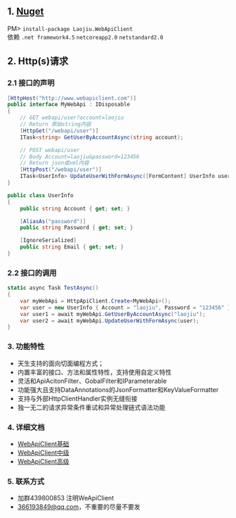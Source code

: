 ## 1. [Nuget](https://www.nuget.org/packages/Laojiu.WebApiClient/)
PM> `install-package Laojiu.WebApiClient`
<br/>依赖 `.net framework4.5`  `netcoreapp2.0`  `netstandard2.0`

## 2. Http(s)请求
### 2.1 接口的声明
```c#
[HttpHost("http://www.webapiclient.com")] 
public interface MyWebApi : IDisposable
{
    // GET webapi/user?account=laojiu
    // Return 原始string内容
    [HttpGet("/webapi/user")]
    ITask<string> GetUserByAccountAsync(string account);

    // POST webapi/user  
    // Body Account=laojiu&password=123456
    // Return json或xml内容
    [HttpPost("/webapi/user")]
    ITask<UserInfo> UpdateUserWithFormAsync([FormContent] UserInfo user);
}

public class UserInfo
{
    public string Account { get; set; }

    [AliasAs("password")]
    public string Password { get; set; }

    [IgnoreSerialized]
    public string Email { get; set; }
}
```
 
### 2.2 接口的调用
```c#
static async Task TestAsync()
{
    var myWebApi = HttpApiClient.Create<MyWebApi>();
    var user = new UserInfo { Account = "laojiu", Password = "123456" }; 
    var user1 = await myWebApi.GetUserByAccountAsync("laojiu");
    var user2 = await myWebApi.UpdateUserWithFormAsync(user);
}
``` 

### 3. 功能特性
* 天生支持的面向切面编程方式；
* 内置丰富的接口、方法和属性特性，支持使用自定义特性
* 灵活和ApiAcitonFilter、GobalFilter和IParameterable
* 功能强大且支持DataAnnotations的JsonFormatter和KeyValueFormatter
* 支持与外部HttpClientHandler实例无缝衔接
* 独一无二的请求异常条件重试和异常处理链式语法功能

### 4. 详细文档
* [WebApiClient基础](https://github.com/xljiulang/WebApiClient/wiki/WebApiClient%E5%9F%BA%E7%A1%80)
* [WebApiClient中级](https://github.com/xljiulang/WebApiClient/wiki/WebApiClient%E4%B8%AD%E7%BA%A7)
* [WebApiClient高级](https://github.com/xljiulang/WebApiClient/wiki/WebApiClient%E9%AB%98%E7%BA%A7)

### 5. 联系方式
* 加群439800853 注明WeApiClient
* 366193849@qq.com，不重要的尽量不要发

